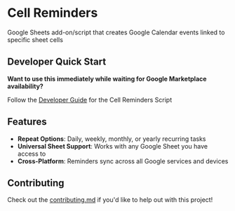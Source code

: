 # Cell Reminders

Google Sheets add-on/script that creates Google Calendar events linked to specific sheet cells

## Developer Quick Start

**Want to use this immediately while waiting for Google Marketplace availability?**

Follow the [Developer Guide](scripts/GUIDE.md#) for the Cell Reminders Script

## Features

- **Repeat Options**: Daily, weekly, monthly, or yearly recurring tasks
- **Universal Sheet Support**: Works with any Google Sheet you have access to
- **Cross-Platform**: Reminders sync across all Google services and devices

## Contributing

Check out the [contributing.md](CONTRIBUTING.md) if you'd like to help out with this project!
